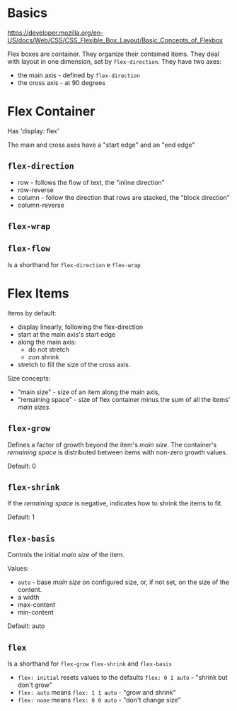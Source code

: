 # Basics

https://developer.mozilla.org/en-US/docs/Web/CSS/CSS_Flexible_Box_Layout/Basic_Concepts_of_Flexbox

Flex boxes are container.
They organize their contained items.
They deal with layout in one dimension, set by `flex-direction`.
They have two axes:
* the main axis - defined by `flex-direction`
* the cross axis - at 90 degrees

# Flex Container

Has 'display: flex'

The main and cross axes have a "start edge" and an "end edge"

## `flex-direction`

* row - follows the flow of text, the "inline direction"
* row-reverse
* column - follow the direction that rows are stacked, the "block direction"
* column-reverse

## `flex-wrap`

## `flex-flow`

Is a shorthand for `flex-direction` e `flex-wrap`

# Flex Items

Items by default:

* display linearly, following the flex-direction
* start at the main axis's start edge
* along the main axis:
  * do not stretch
  * *can* shrink
* stretch to fill the size of the cross axis.

Size concepts:

* "main size" - size of an item along the main axis,
* "remaining space" - size of flex container minus
  the sum of all the items' *main sizes*.

## `flex-grow`

Defines a factor of growth beyond the item's *main size*.
The container's *remaining space* is distributed between
items with non-zero growth values.

Default: 0

## `flex-shrink`

If the *remaining space* is negative, indicates how to shrink the items to fit.

Default: 1

## `flex-basis`

Controls the initial *main size* of the item.

Values:

* `auto` - base *main size* on configured size, or, if not set,
  on the size of the content.
* a width
* max-content
* min-content

Default: auto

## `flex`

Is a shorthand for `flex-grow` `flex-shrink` and `flex-basis`

* `flex: initial` resets values to the defaults `flex: 0 1 auto` - "shrink but don't grow"
* `flex: auto` means `flex: 1 1 auto` - "grow and shrink"
* `flex: none` means `flex: 0 0 auto` - "don't change size"
